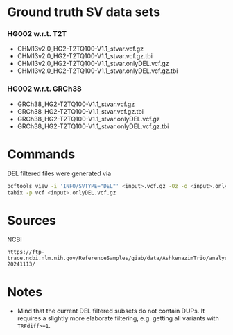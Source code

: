# Ground truth SV data sets

### HG002 w.r.t. T2T

- CHM13v2.0_HG2-T2TQ100-V1.1_stvar.vcf.gz
- CHM13v2.0_HG2-T2TQ100-V1.1_stvar.vcf.gz.tbi
- CHM13v2.0_HG2-T2TQ100-V1.1_stvar.onlyDEL.vcf.gz
- CHM13v2.0_HG2-T2TQ100-V1.1_stvar.onlyDEL.vcf.gz.tbi

### HG002 w.r.t. GRCh38

- GRCh38_HG2-T2TQ100-V1.1_stvar.vcf.gz
- GRCh38_HG2-T2TQ100-V1.1_stvar.vcf.gz.tbi
- GRCh38_HG2-T2TQ100-V1.1_stvar.onlyDEL.vcf.gz
- GRCh38_HG2-T2TQ100-V1.1_stvar.onlyDEL.vcf.gz.tbi

# Commands

DEL filtered files were generated via

```bash
bcftools view -i 'INFO/SVTYPE="DEL"' <input>.vcf.gz -Oz -o <input>.onlyDEL.vcf.gz
tabix -p vcf <input>.onlyDEL.vcf.gz
```

# Sources

NCBI

```
https://ftp-trace.ncbi.nlm.nih.gov/ReferenceSamples/giab/data/AshkenazimTrio/analysis/NIST_HG002_DraftBenchmark_defrabbV0.019-20241113/
```

# Notes

- Mind that the current DEL filtered subsets do not contain DUPs. It requires a slightly more elaborate filtering, e.g. getting all variants with `TRFdiff>=1`.